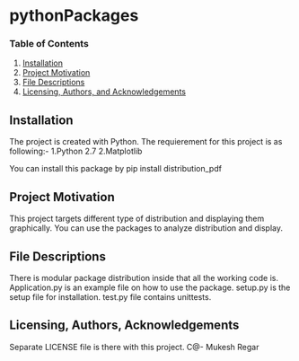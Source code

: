 # pythonPackages

### Table of Contents

1. [Installation](#installation)
2. [Project Motivation](#motivation)
3. [File Descriptions](#files)
4. [Licensing, Authors, and Acknowledgements](#licensing)

## Installation <a name="installation"></a>
The project is created with Python.
The requierement for this project is as following:-
1.Python 2.7
2.Matplotlib

You can install this package by pip install distribution_pdf

## Project Motivation<a name="motivation"></a>
This project targets different type of distribution and displaying them graphically.
You can use the packages to analyze distribution and display.

## File Descriptions <a name="files"></a>
There is modular package distribution inside that all the working code is.
Application.py is an example file on how to use the package.
setup.py is the setup file for installation.
test.py file contains unittests.

## Licensing, Authors, Acknowledgements<a name="licensing"></a>
Separate LICENSE file is there with this project.
C@- Mukesh Regar